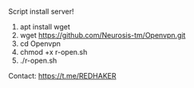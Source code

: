 Script install server!

1. apt install wget
2. wget https://github.com/Neurosis-tm/Openvpn.git
3. cd Openvpn
4. chmod +x r-open.sh
5. ./r-open.sh

Contact: https://t.me/REDHAKER

